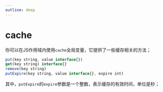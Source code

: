 ```yaml
---
outline: deep
---
```


# cache

你可以在JS作用域内使用`cache`全局变量，它提供了一些缓存相关的方法；

```js
put(key string, value interface{})
get(key string) interface{}
remove(key string)
putExpire(key string, value interface{}, expire int)
```


其中，`putExpire`的`expire`参数是一个整数，表示缓存的有效时间，单位是秒；

